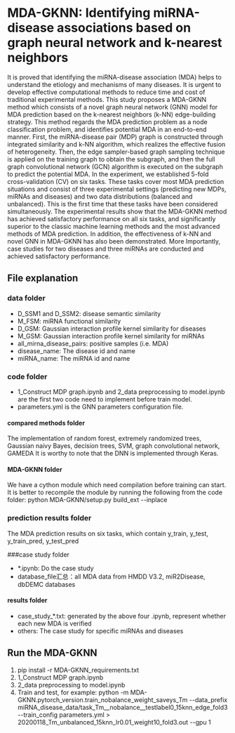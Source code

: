 # MDA-GKNN: Identifying miRNA-disease associations based on graph neural network and k-nearest neighbors
It is proved that identifying the miRNA-disease association (MDA) helps to understand the etiology and mechanisms of many diseases. It is urgent to develop effective computational methods to reduce time and cost of traditional experimental methods.
This study proposes a MDA-GKNN method which consists of a novel graph neural network (GNN) model for MDA prediction based on the k-nearest neighbors (k-NN) edge-building strategy. This method regards the MDA prediction problem as a node classification problem, and identifies potential MDA in an end-to-end manner. First, the miRNA-disease pair (MDP) graph is constructed through integrated similarity and k-NN algorithm, which realizes the effective fusion of heterogeneity. Then, the edge sampler-based graph sampling technique is applied on the training graph to obtain the subgraph, and then the full graph convolutional network (GCN) algorithm is executed on the subgraph to predict the potential MDA. In the experiment, we established 5-fold cross-validation (CV) on six tasks. These tasks cover most MDA prediction situations and consist of three experimental settings (predicting new MDPs, miRNAs and diseases) and two data distributions (balanced and unbalanced). This is the first time that these tasks have been considered simultaneously.
The experimental results show that the MDA-GKNN method has achieved satisfactory performance on all six tasks, and significantly superior to the classic machine learning methods and the most advanced methods of MDA prediction. In addition, the effectiveness of k-NN and novel GNN in MDA-GKNN has also been demonstrated. More Importantly, case studies for two diseases and three miRNAs are conducted and achieved satisfactory performance.

## File explanation
### data folder
- D_SSM1 and D_SSM2: disease semantic similarity
- M_FSM: miRNA functional similarity
- D_GSM: Gaussian interaction profile kernel similarity for diseases
- M_GSM: Gaussian interaction profile kernel similarity for miRNAs
- all_mirna_disease_pairs: positive samples (i.e. MDA)
- disease_name: The disease id and name
- miRNA_name: The miRNA id and name

### code folder
- 1_Construct MDP graph.ipynb and 2_data preprocessing to model.ipynb are the first two code need to implement before train model.
- parameters.yml is the GNN parameters configuration file.

#### compared methods folder
The implementation of random forest, extremely randomized trees, Gaussian naivy Bayes, decision trees, SVM, graph convolutional network, GAMEDA
It is worthy to note that the DNN is implemented through Keras.
#### MDA-GKNN folder
We have a cython module which need compilation before training can start. It is better to recompile the module by running the following from the code folder:
python MDA-GKNN/setup.py build_ext --inplace

### prediction results folder
The MDA prediction results on six tasks, which contain y_train, y_test, y_train_pred, y_test_pred

###case study folder
- *.ipynb: Do the case study
- database_file汇总：all MDA data from HMDD V3.2, miR2Disease, dbDEMC databases
#### results folder
- case_study_*.txt: generated by the above four .ipynb, represent whether each new MDA is verified
- others: The case study for specific miRNAs and diseases

## Run the MDA-GKNN
1. pip install -r MDA-GKNN_requirements.txt
2. 1_Construct MDP graph.ipynb
3. 2_data preprocessing to model.ipynb
4. Train and test, for example:
python -m MDA-GKNN.pytorch_version.train_nobalance_weight_saveys_Tm --data_prefix miRNA_disease_data/task_Tm__nobalance__testlabel0_15knn_edge_fold3 --train_config parameters.yml > 20200118_Tm_unbalanced_15knn_lr0.01_weight10_fold3.out --gpu 1
